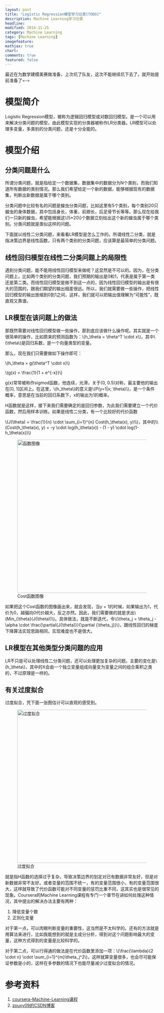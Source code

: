 ```yaml
---
layout: post
title: "Logistic Regression模型学习记录[TODO]"
description: Machine Learning学习记录
headline: 
modified: 2014-11-25
category: Machine Learning
tags: [Machine Learning]
imagefeature: 
mathjax: true
chart: 
comments: true
featured: false
---
```


最近在为数学建模美赛做准备，上次坑了队友，这次不能继续坑下去了，就开始提前准备了=-=

# 模型简介

Logistic Regression模型，被称为逻辑回归模型或对数回归模型。是一个可以用来解决分类问题的模型，由此模型实现的分类器被称作LR分类器。LR模型可以处理多变量，多类别的分类问题，还是十分全能的。

# 模型介绍

## 分类问题是什么

所谓分类问题，就是指给定一个数据集，数据集中的数据分为N个类别，而我们知道所有数据的类别情况。那么我们希望给定一个新的数据，能够根据现有的数据集，判断出新数据是属于哪个类别。

分类问题中比较有名的问题是蝗虫分类问题，比如这里有5个类别，每个类别20只蝗虫的身体数据，其中包括身长，体重，前翅长，后足骨节长等等。那么现在给我们一只新的蝗虫，希望能根据这\\(5*20\\)个数据立刻给出这个新的蝗虫属于哪个类别。分类问题就是类似这样的问题。

下面就以线性二分类问题，来看看LR模型是怎么工作的。所谓线性二分类，就是指决策边界是线性函数，只有两个类别的分类问题，应该算是最简单的分类问题。

## 线性回归模型在线性二分类问题上的局限性

遇到分类问题，能不能用线性回归模型来做呢？这显然是不可以的。因为，在分类问题上，比如两个类别的分类问题，我们预期的输出是0和1，代表是属于第一类还是第二类。而线性回归模型是做不到这一点的，因为线性回归模型的输出是有很大的范围的，跟我们期望的输出相差很远。所以，我们就需要做一些操作，把线性回归模型的输出放缩到0到1之间，这样，我们就可以把输出值理解为“可能性”，既直观又靠谱。

## LR模型在该问题上的做法

那既然需要对线性回归模型做一些操作，那到底应该做什么操作呢。其实就是一个很简单的操作，比如原来的预测函数为：\\(h_\theta = \theta^T \cdot x\\)，其中\\(\theta\\)是回归系数，是一个向量类型的变量。

那么，现在我们只需要做如下操作即可：


\\(h_\theta = g(\theta^T \cdot x)\\)

\\(g(x) = \frac{1}{1 + e^{-x}}\\)

g(x)常常被称作sigmod函数，他连续，光滑，关于(0, 0.5)对称，最主要他的输出在[0, 1]区间上。在这里，\\(h_\theta\\)的意义是\\(P(y=1|x; \theta)\\)，是一个条件概率，意思是在当前的回归系数下，x的输出为1的概率。

H函数就是这样，接下来我们需要确定的是回归参数，为此我们需要建立一个代价函数，然后用样本训练。如果是线性二分类，有一个比较好的代价函数

<p>\(J(\theta) = \frac{1}{n} \cdot \sum_{i=1}^{n} Cost(h_\theta(x), y)\\)，其中的\\(Cost(h_\theta(x), y) = -y \cdot log(h_\theta(x)) - (1 - y) \cdot log(1-h_\theta(x))\)</p>

<figure>
	<img src="{{ site.url }}/images/LR/func.png" alt="函数图像" height="500" width="500">
	<figcaption>Cost函数图像</figcaption>
</figure>

如果把这个Cost函数的图像画出来，就会发现，当y = 1的时候，如果输出为1，代价为0，越偏向0代价越大，反之亦然。因此，我们需要做的就是求出\\(Min_{\theta}(J(\theta))\\)。具体做法，就是不断迭代，令\\(\theta_j = \theta_j - \alpha \cdot \frac{\partial{J(\theta)}}{\partial {\theta_j}}\\)，跟线性回归的梯度下降算法实现思路相同，实现难度也不是很大。

## LR模型在其他类型分类问题的应用

LR不只是可以处理线性二分类问题，还可以处理更加复杂的问题。主要的变化是\\(h_\theta\\)，其中的X会由一个独立变量组成向量变为变量之间的组合乘积之类的，不过原理是一样的。

## 有关过度拟合

过度拟合，凭下面一张图估计可以直观的感受到。

<figure>
	<img src="{{ site.url }}/images/LR/over.png" alt="过度拟合" height="500" width="500">
	<figcaption>过度拟合</figcaption>
</figure>

就是指H函数的选择过于复杂，导致决策边界的划定对已有数据非常友好，但是对新数据非常不友好。或者变量的范围不统一，有的变量范围很小，有的变量范围很大，这样就导致了代价函数可能对不同变量的惩罚比重不同，这其实也是很常见的现象。Coursera的Machine Learning课程有专门一个章节在讲如何处理这种情况，其中提出的解决办法主要有两种：

1.	降低变量个数
2.	正则化变量

对于第一点，可以肉眼判断变量的重要性，这当然是不太科学的。还有的方法就是用算法来进行，比如我能想到的就是主成分分析，得到对这个问题影响最大的变量，这种方式得到的变量是比较科学的。

对于第二点，可以行得通的做法是在代价函数里添加一项：\\(\frac{\lambda}{2 \cdot n} \cdot \sum_{i=1}^{m}\theta_j^2\\)，这样就算变量很多，也会尽可能保证参数是小的，这样在多参数的情况下也能尽量减少过度拟合的情况。

# 参考资料

1. [coursera-Machine-Learning课程](https://class.coursera.org/ml-007)
2. [zouxy09的CSDN博客](http://blog.csdn.net/zouxy09/article/details/20319673)


